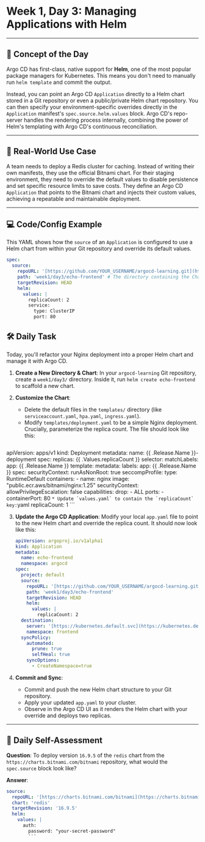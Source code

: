 # Week 1, Day 3: Managing Applications with Helm

---
## 🧠 Concept of the Day

Argo CD has first-class, native support for **Helm**, one of the most popular package managers for Kubernetes. This means you don't need to manually run `helm template` and commit the output.

Instead, you can point an Argo CD `Application` directly to a Helm chart stored in a Git repository or even a public/private Helm chart repository. You can then specify your environment-specific overrides directly in the `Application` manifest's `spec.source.helm.values` block. Argo CD's repo-server handles the rendering process internally, combining the power of Helm's templating with Argo CD's continuous reconciliation.

---
## 💼 Real-World Use Case

A team needs to deploy a Redis cluster for caching. Instead of writing their own manifests, they use the official Bitnami chart. For their staging environment, they need to override the default values to disable persistence and set specific resource limits to save costs. They define an Argo CD `Application` that points to the Bitnami chart and injects their custom values, achieving a repeatable and maintainable deployment.

---
## 💻 Code/Config Example

This YAML shows how the `source` of an `Application` is configured to use a Helm chart from within your Git repository and override its default values.

```yaml
spec:
  source:
    repoURL: '[https://github.com/YOUR_USERNAME/argocd-learning.git](https://github.com/YOUR_USERNAME/argocd-learning.git)'
    path: 'week1/day3/echo-frontend' # The directory containing the Chart.yaml
    targetRevision: HEAD
    helm:
      values: |
        replicaCount: 2
        service:
          type: ClusterIP
          port: 80
```

## 🛠️ Daily Task

Today, you'll refactor your Nginx deployment into a proper Helm chart and manage it with Argo CD.

1.  **Create a New Directory & Chart**: In your `argocd-learning` Git repository, create a `week1/day3/` directory. Inside it, run `helm create echo-frontend` to scaffold a new chart.

2.  **Customize the Chart**:
    * Delete the default files in the `templates/` directory (like `serviceaccount.yaml`, `hpa.yaml`, `ingress.yaml`).
    * Modify `templates/deployment.yaml` to be a simple Nginx deployment. Crucially, parameterize the replica count. The file should look like this:
        ```yaml
apiVersion: apps/v1
kind: Deployment
metadata:
  name: {{ .Release.Name }}-deployment
spec:
  replicas: {{ .Values.replicaCount }}
  selector:
    matchLabels:
      app: {{ .Release.Name }}
  template:
    metadata:
      labels:
        app: {{ .Release.Name }}
    spec:
      securityContext:
        runAsNonRoot: true
        seccompProfile:
          type: RuntimeDefault
      containers:
      - name: nginx
        image: "public.ecr.aws/bitnami/nginx:1.25"
        securityContext:
          allowPrivilegeEscalation: false
          capabilities:
            drop:
              - ALL
        ports:
        - containerPort: 80
        ```
    * Update `values.yaml` to contain the `replicaCount` key:
        ```yaml
        replicaCount: 1
        ```

3.  **Update the Argo CD Application**: Modify your local `app.yaml` file to point to the new Helm chart and override the replica count. It should now look like this:
    ```yaml
    apiVersion: argoproj.io/v1alpha1
    kind: Application
    metadata:
      name: echo-frontend
      namespace: argocd
    spec:
      project: default
      source:
        repoURL: '[https://github.com/YOUR_USERNAME/argocd-learning.git](https://github.com/YOUR_USERNAME/argocd-learning.git)'
        path: 'week1/day3/echo-frontend'
        targetRevision: HEAD
        helm:
          values: |
            replicaCount: 2
      destination:
        server: '[https://kubernetes.default.svc](https://kubernetes.default.svc)'
        namespace: frontend
      syncPolicy:
        automated:
          prune: true
          selfHeal: true
        syncOptions:
          - CreateNamespace=true
    ```

4.  **Commit and Sync**:
    * Commit and push the new Helm chart structure to your Git repository.
    * Apply your updated `app.yaml` to your cluster.
    * Observe in the Argo CD UI as it renders the Helm chart with your override and deploys two replicas.

---
## 🤔 Daily Self-Assessment

**Question**: To deploy version `16.9.5` of the `redis` chart from the `https://charts.bitnami.com/bitnami` repository, what would the `spec.source` block look like?

**Answer**:
```yaml
source:
  repoURL: '[https://charts.bitnami.com/bitnami](https://charts.bitnami.com/bitnami)'
  chart: 'redis'
  targetRevision: '16.9.5'
  helm:
    values: |
      auth:
        password: "your-secret-password"
        ```


